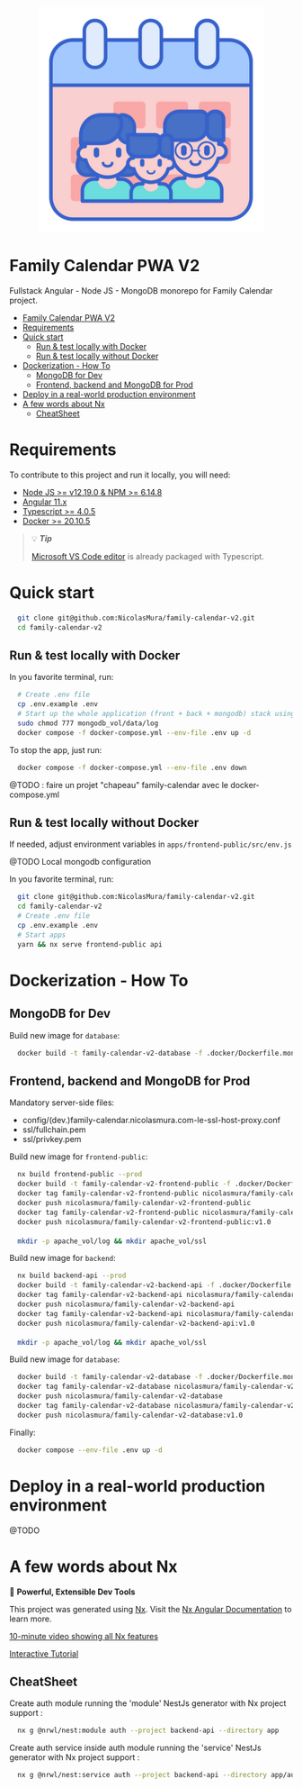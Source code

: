 <p align="center">
  <a href="https://family-calendar.nicolasmura.com">
    <img alt="MyCloud Portal" src="./apps/frontend-public/src/assets/icons/icon-384x384.png" width="400" />
  </a>
</p>

# Family Calendar PWA V2

Fullstack Angular - Node JS - MongoDB monorepo for Family Calendar project.

- [Family Calendar PWA V2](#family-calendar-pwa-v2)
- [Requirements](#requirements)
- [Quick start](#quick-start)
  - [Run & test locally with Docker](#run--test-locally-with-docker)
  - [Run & test locally without Docker](#run--test-locally-without-docker)
- [Dockerization - How To](#dockerization---how-to)
  - [MongoDB for Dev](#mongodb-for-dev)
  - [Frontend, backend and MongoDB for Prod](#frontend-backend-and-mongodb-for-prod)
- [Deploy in a real-world production environment](#deploy-in-a-real-world-production-environment)
- [A few words about Nx](#a-few-words-about-nx)
  - [CheatSheet](#cheatsheet)

# Requirements

To contribute to this project and run it locally, you will need:

* [Node JS >= v12.19.0 & NPM >= 6.14.8](https://nodejs.org/en)
* [Angular 11.x](https://angular.io)
* [Typescript >= 4.0.5](https://www.typescriptlang.org)
* [Docker >= 20.10.5](https://www.docker.com/)

> :bulb: **_Tip_**
>
> [Microsoft VS Code editor](https://code.visualstudio.com/) is already packaged with Typescript.

# Quick start

```bash
  git clone git@github.com:NicolasMura/family-calendar-v2.git
  cd family-calendar-v2
```

## Run & test locally with Docker

In you favorite terminal, run:

```bash
  # Create .env file
  cp .env.example .env
  # Start up the whole application (front + back + mongodb) stack using docker compose
  sudo chmod 777 mongodb_vol/data/log
  docker compose -f docker-compose.yml --env-file .env up -d
```

To stop the app, just run:

```bash
  docker compose -f docker-compose.yml --env-file .env down
```

@TODO : faire un projet "chapeau" family-calendar avec le docker-compose.yml

## Run & test locally without Docker

If needed, adjust environment variables in `apps/frontend-public/src/env.js`

@TODO Local mongodb configuration

In you favorite terminal, run:

```bash
  git clone git@github.com:NicolasMura/family-calendar-v2.git
  cd family-calendar-v2
  # Create .env file
  cp .env.example .env
  # Start apps
  yarn && nx serve frontend-public api
```

# Dockerization - How To

## MongoDB for Dev

Build new image for `database`:

```bash
  docker build -t family-calendar-v2-database -f .docker/Dockerfile.mongodb .
```

## Frontend, backend and MongoDB for Prod

Mandatory server-side files:

* config/(dev.)family-calendar.nicolasmura.com-le-ssl-host-proxy.conf
* ssl/fullchain.pem
* ssl/privkey.pem

Build new image for `frontend-public`:

```bash
  nx build frontend-public --prod
  docker build -t family-calendar-v2-frontend-public -f .docker/Dockerfile.frontend-public .
  docker tag family-calendar-v2-frontend-public nicolasmura/family-calendar-v2-frontend-public
  docker push nicolasmura/family-calendar-v2-frontend-public
  docker tag family-calendar-v2-frontend-public nicolasmura/family-calendar-v2-frontend-public:v1.0
  docker push nicolasmura/family-calendar-v2-frontend-public:v1.0

  mkdir -p apache_vol/log && mkdir apache_vol/ssl
```

Build new image for `backend`:

```bash
  nx build backend-api --prod
  docker build -t family-calendar-v2-backend-api -f .docker/Dockerfile.backend-api .
  docker tag family-calendar-v2-backend-api nicolasmura/family-calendar-v2-backend-api
  docker push nicolasmura/family-calendar-v2-backend-api
  docker tag family-calendar-v2-backend-api nicolasmura/family-calendar-v2-backend-api:v1.0
  docker push nicolasmura/family-calendar-v2-backend-api:v1.0

  mkdir -p apache_vol/log && mkdir apache_vol/ssl
```

Build new image for `database`:

```bash
  docker build -t family-calendar-v2-database -f .docker/Dockerfile.mongodb .
  docker tag family-calendar-v2-database nicolasmura/family-calendar-v2-database
  docker push nicolasmura/family-calendar-v2-database
  docker tag family-calendar-v2-database nicolasmura/family-calendar-v2-database:v1.0
  docker push nicolasmura/family-calendar-v2-database:v1.0
```

Finally:

```bash
  docker compose --env-file .env up -d
```

# Deploy in a real-world production environment

@TODO

# A few words about Nx

🔎 **Powerful, Extensible Dev Tools**

This project was generated using [Nx](https://nx.dev).
Visit the [Nx Angular Documentation](https://nx.dev/angular) to learn more.

[10-minute video showing all Nx features](https://nx.dev/angular/getting-started/what-is-nx)

[Interactive Tutorial](https://nx.dev/angular/tutorial/01-create-application)

## CheatSheet

Create auth module running the 'module' NestJs generator with Nx project support :

```bash
  nx g @nrwl/nest:module auth --project backend-api --directory app
```

Create auth service inside auth module running the 'service' NestJs generator with Nx project support :

```bash
  nx g @nrwl/nest:service auth --project backend-api --directory app/auth --flat
```
